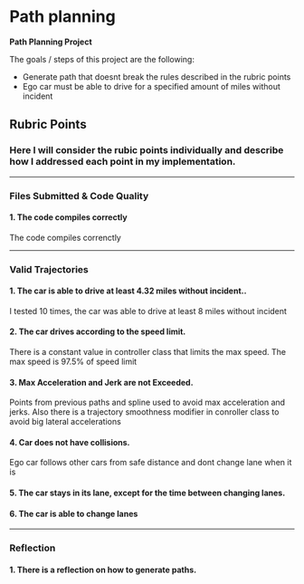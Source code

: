 # **Path planning** 

**Path Planning Project**

The goals / steps of this project are the following:
* Generate path that doesnt break the rules described in the rubric points 
* Ego car must be able to drive for a specified amount of miles without incident

## Rubric Points
### Here I will consider the rubic points individually and describe how I addressed each point in my implementation.  

---
### Files Submitted & Code Quality

#### 1. The code compiles correctly

The code compiles correnctly

---
### Valid Trajectories

#### 1. The car is able to drive at least 4.32 miles without incident..
I tested 10 times, the car was able to drive at least 8 miles without incident

#### 2. The car drives according to the speed limit.
There is a constant value in controller class that limits the max speed. The max speed is 97.5% of speed limit

#### 3. Max Acceleration and Jerk are not Exceeded.
Points from previous paths and spline used to avoid max acceleration and jerks. Also there is a trajectory smoothness modifier in conroller class to avoid big lateral accelerations

#### 4. Car does not have collisions.
Ego car follows other cars from safe distance and dont change lane when it is  

#### 5. The car stays in its lane, except for the time between changing lanes.

#### 6. The car is able to change lanes

---
### Reflection

#### 1. There is a reflection on how to generate paths.



